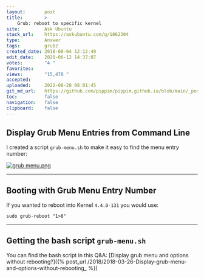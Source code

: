 ```yaml
---
layout:       post
title:        >
    Grub: reboot to specific kernel
site:         Ask Ubuntu
stack_url:    https://askubuntu.com/q/1062304
type:         Answer
tags:         grub2
created_date: 2018-08-04 12:12:49
edit_date:    2020-06-12 14:37:07
votes:        "4 "
favorites:    
views:        "15,470 "
accepted:     
uploaded:     2022-08-28 08:01:45
git_md_url:   https://github.com/pippim/pippim.github.io/blob/main/_posts/2018/2018-08-04-Grub_-reboot-to-specific-kernel.md
toc:          false
navigation:   false
clipboard:    false
---
```


## Display Grub Menu Entries from Command Line

I created a script `grub-menu.sh` to make it easy to find the menu entry number:

[![grub menu.png][1]][1]


----------

## Booting with Grub Menu Entry Number

If you wanted to reboot into Kernel `4.4.0-131` you would use:

``` 
sudo grub-reboot "1>6"
```


----------

## Getting the bash script `grub-menu.sh`

You can find the bash script in this Q&A: [Display grub menu and options without rebooting?]({% post_url /2018/2018-03-26-Display-grub-menu-and-options-without-rebooting_ %})


  [1]: https://i.stack.imgur.com/99pqV.png
